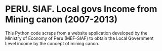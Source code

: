 # PERU. SIAF. Local govs Income from Mining canon (2007-2013)
This Python code scraps from a website application developed by the Ministry of Economy of Peru (MEF-SIAF) to obtain the Local Government Level income by the concept of mining canon.

